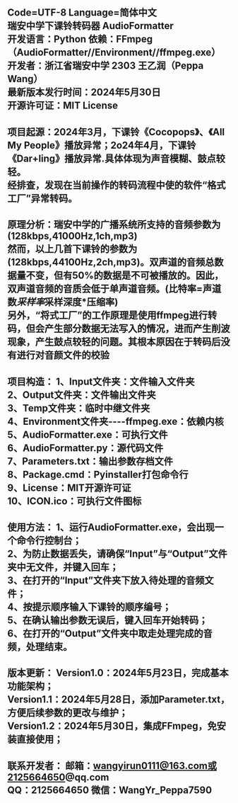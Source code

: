 Code=UTF-8  Language=简体中文  
瑞安中学下课铃转码器 AudioFormatter  
开发语言：Python    依赖：FFmpeg（AudioFormatter//Environment//ffmpeg.exe）  
开发者：浙江省瑞安中学 2303 王乙润（Peppa Wang）  
最新版本发行时间：2024年5月30日  
开源许可证：MIT License  
--------------------------------------------
项目起源：2024年3月，下课铃《Cocopops》、《All My People》播放异常；2o24年4月，下课铃《Dar+ling》播放异常.具体体现为声音模糊、鼓点较轻。  
经排查，发现在当前操作的转码流程中使的软件“格式工厂”异常转码。
--------------------------------------------
原理分析：瑞安中学的广播系统所支持的音频参数为(128kbps,41000Hz,1ch,mp3)  
然而，以上几首下课铃的参数为(128kbps,44100Hz,2ch,mp3)。双声道的音频总数据量不变，但有50%的数据是不可被播放的。因此，双声道音频的音质会低于单声道音频。(比特率=声道数*采样率*采样深度*压缩率)  
另外，“将式工厂”的工作原理是使用ffmpeg进行转码，但会产生部分数据无法写入的情况，进而产生削波现象，产生鼓点较轻的问题。其根本原因在于转码后没有进行对音颜文件的校验  
--------------------------------------------
项目构造：
1、Input文件夹：文件输入文件夹  
2、Output文件夹：文件输出文件夹  
3、Temp文件夹：临时中继文件夹  
4、Environment文件夹----ffmpeg.exe：依赖内核  
5、AudioFormatter.exe：可执行文件  
6、AudioFormatter.py：源代码文件  
7、Parameters.txt：输出参数存档文件  
8、Package.cmd：Pyinstaller打包命令行  
9、License：MIT开源许可证  
10、ICON.ico：可执行文件图标  
--------------------------------------------
使用方法：
1、运行AudioFormatter.exe，会出现一个命令行控制台；  
2、为防止数据丢失，请确保“Input”与“Output”文件夹中无文件，并键入回车；  
3、在打开的“Input”文件夹下放入待处理的音频文件；  
4、按提示顺序输入下课铃的顺序编号；  
5、在确认输出参数无误后，键入回车开始转码；  
6、在打开的“Output”文件夹中取走处理完成的音频，处理结束。  
--------------------------------------------
版本更新：
Version1.0：2024年5月23日，完成基本功能架构；  
Version1.1：2024年5月28日，添加Parameter.txt，方便后续参数的更改与维护；  
Version1.2：2024年5月30日，集成FFmpeg，免安装直接使用；  
--------------------------------------------
联系开发者：
邮箱：wangyirun0111@163.com或2125664650@qq.com  
QQ：2125664650      微信：WangYr_Peppa7590
--------------------------------------------
